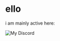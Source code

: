 # ello

i am mainly active here:

![My Discord](https://discord-readme-badge.vercel.app/api?id=1264641811738263702)
